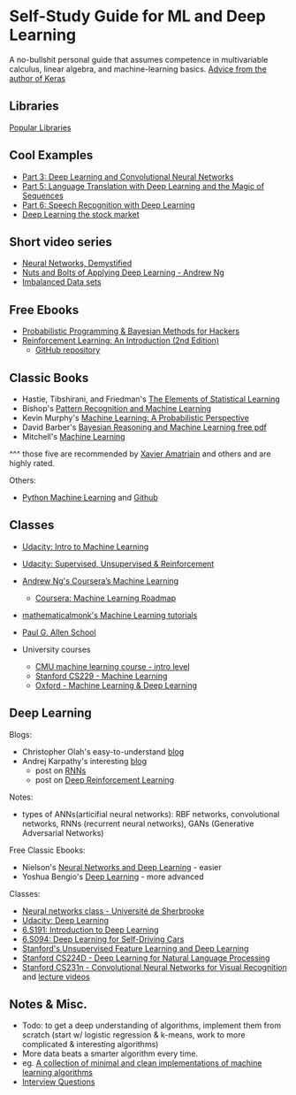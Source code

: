 # Self-Study Guide for ML and Deep Learning

A no-bullshit personal guide that assumes competence in multivariable calculus, linear algebra, and machine-learning basics.
[Advice from the author of Keras](https://www.quora.com/What-advice-would-you-give-to-people-studying-ML-DL-from-MOOCs-Udacity-Coursera-edx-MIT-Opencourseware-or-from-books-in-their-own-time/answer/Fran%C3%A7ois-Chollet)

## Libraries
[Popular Libraries](lib.md)

## Cool Examples
- [Part 3: Deep Learning and Convolutional Neural Networks](https://medium.com/@ageitgey/machine-learning-is-fun-part-3-deep-learning-and-convolutional-neural-networks-f40359318721#.44rhxy637)
- [Part 5: Language Translation with Deep Learning and the Magic of Sequences](https://medium.com/@ageitgey/machine-learning-is-fun-part-5-language-translation-with-deep-learning-and-the-magic-of-sequences-2ace0acca0aa#.wyfthap4c)
- [Part 6: Speech Recognition with Deep Learning](https://medium.com/@ageitgey/machine-learning-is-fun-part-6-how-to-do-speech-recognition-with-deep-learning-28293c162f7a)
- [Deep Learning the stock market](https://medium.com/@TalPerry/deep-learning-the-stock-market-df853d139e02)

## Short video series
- [Neural Networks, Demystified](http://lumiverse.io/series/neural-networks-demystified)
- [Nuts and Bolts of Applying Deep Learning - Andrew Ng](https://www.youtube.com/watch?v=F1ka6a13S9I)
- [Imbalanced Data sets](https://www.youtube.com/watch?v=X9MZtvvQDR4)

## Free Ebooks
- [Probabilistic Programming & Bayesian Methods for Hackers](https://camdavidsonpilon.github.io/Probabilistic-Programming-and-Bayesian-Methods-for-Hackers/)
- [Reinforcement Learning: An Introduction (2nd Edition)](http://ufal.mff.cuni.cz/~straka/courses/npfl114/2016/sutton-bookdraft2016sep.pdf)
    - [GitHub repository](https://github.com/ShangtongZhang/reinforcement-learning-an-introduction)

## Classic Books
- Hastie, Tibshirani, and Friedman's [The Elements of Statistical Learning](https://www.goodreads.com/book/show/148009.The_Elements_of_Statistical_Learning)
- Bishop's [Pattern Recognition and Machine Learning](https://www.goodreads.com/book/show/55881.Pattern_Recognition_and_Machine_Learning)
- Kevin Murphy's [Machine Learning: A Probabilistic Perspective](https://www.amazon.com/Machine-Learning-Probabilistic-Perspective-Computation/dp/0262018020)
- David Barber's [Bayesian Reasoning and Machine Learning free pdf](http://web4.cs.ucl.ac.uk/staff/D.Barber/textbook/020217.pdf)
- Mitchell's [Machine Learning](https://www.goodreads.com/book/show/213030.Machine_Learning)

^^^ those five are recommended by [Xavier Amatriain](https://www.quora.com/How-do-I-learn-machine-learning-1/answer/Xavier-Amatriain) and others and are highly rated.

Others:
  - [Python Machine Learning](https://www.amazon.com/Python-Machine-Learning-Sebastian-Raschka/dp/1783555130) and [Github](https://github.com/rasbt/python-machine-learning-book)

## Classes
- [Udacity: Intro to Machine Learning](https://www.udacity.com/course/intro-to-machine-learning--ud120)
- [Udacity: Supervised, Unsupervised & Reinforcement](https://www.udacity.com/course/machine-learning--ud262)
- [Andrew Ng's Coursera’s Machine Learning](https://www.youtube.com/playlist?list=PLZ9qNFMHZ-A4rycgrgOYma6zxF4BZGGPW)
    - [Coursera: Machine Learning Roadmap](https://metacademy.org/roadmaps/cjrd/coursera_ml_supplement)
- [mathematicalmonk's Machine Learning tutorials](https://www.youtube.com/playlist?list=PLD0F06AA0D2E8FFBA)
- [Paul G. Allen School](https://www.youtube.com/user/UWCSE/playlists?shelf_id=16&sort=dd&view=50)

- University courses
    - [CMU machine learning course - intro level](http://www.cs.cmu.edu/~tom/10701_sp11/lectures.shtml)
    - [Stanford CS229 - Machine Learning](http://cs229.stanford.edu/materials.html)
    - [Oxford - Machine Learning & Deep Learning](https://www.cs.ox.ac.uk/people/nando.defreitas/machinelearning/)

## Deep Learning
Blogs:
- Christopher Olah's easy-to-understand [blog](http://colah.github.io/)
- Andrej Karpathy's interesting [blog](http://karpathy.github.io/)
  - post on [RNNs](http://karpathy.github.io/2015/05/21/rnn-effectiveness/)
  - post on [Deep Reinforcement Learning](http://karpathy.github.io/2016/05/31/rl/)

Notes:
- types of ANNs(articifial neural networks): RBF networks, convolutional networks, RNNs (recurrent neural networks), GANs (Generative Adversarial Networks)

Free Classic Ebooks:
- Nielson's [Neural Networks and Deep Learning](http://neuralnetworksanddeeplearning.com/) - easier
- Yoshua Bengio's [Deep Learning](http://www.deeplearningbook.org/) - more advanced

Classes:
- [Neural networks class - Université de Sherbrooke](https://www.youtube.com/playlist?list=PL6Xpj9I5qXYEcOhn7TqghAJ6NAPrNmUBH)
- [Udacity: Deep Learning](https://classroom.udacity.com/courses/ud730)
- [6.S191: Introduction to Deep Learning](http://introtodeeplearning.com/schedule.html)
- [6.S094: Deep Learning for Self-Driving Cars](http://selfdrivingcars.mit.edu/)
- [Stanford's Unsupervised Feature Learning and Deep Learning](http://deeplearning.stanford.edu/wiki/index.php/UFLDL_Tutorial)
- [Stanford CS224D - Deep Learning for Natural Language Processing](http://cs224d.stanford.edu/syllabus.html)
- [Stanford CS231n - Convolutional Neural Networks for Visual Recognition](http://cs231n.stanford.edu/) and [lecture videos](https://www.youtube.com/watch?v=yp9rwI_LZX8&list=PL16j5WbGpaM0_Tj8CRmurZ8Kk1gEBc7fg)

## Notes & Misc.
- Todo: to get a deep understanding of algorithms, implement them from scratch (start w/ logistic regression & k-means, work to more complicated & interesting algorithms)
- More data beats a smarter algorithm every time.
- eg. [A collection of minimal and clean implementations of machine learning algorithms](https://github.com/rushter/MLAlgorithms)
- [Interview Questions](test.md)

